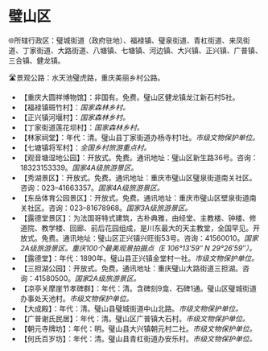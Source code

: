 # 璧山区  
🌐所辖行政区：璧城街道（政府驻地）、福禄镇、璧泉街道、青杠街道、来凤街道、丁家街道、大路街道、八塘镇、七塘镇、河边镇、大兴镇、正兴镇、广普镇、三合镇、健龙镇。  

🛣️景观公路：水天池璧虎路，重庆美丽乡村公路。  

* 【重庆大圆祥博物馆】：非国有。免费。璧山区健龙镇龙江新石村5社。  
* 【福禄镇斑竹村】：*国家森林乡村。*  
* 【正兴镇河堰村】：*国家森林乡村。*  
* 【丁家街道莲花坝村】：*国家森林乡村。*  
* 【林家祠堂】：年代：清。璧山县丁家街道办杨寺村1社。*市级文物保护单位。*  
* 【七塘镇将军村】：*全国乡村旅游重点村。*  
* 【观音塘湿地公园】：开放式。免费。通讯地址：璧山区新生路36号。咨询：18323153339。*国家4A级旅游景区。*  
* 【秀湖景区】：开放式。免费。通讯地址：重庆市璧山区璧泉街道南关社区。咨询：023–41663357。*国家4A级旅游景区。*  
* 【东岳体育公园景区】：开放式。免费。通讯地址：重庆市璧山区壁泉街道南关社区。咨询：023–81678968。*国家3A级旅游景区。*  
* 【露德堂景区】：为法国哥特式建筑，古朴典雅，由经堂、主教楼、钟楼、修道院、教学楼、回廊、前后花园组成，是川东最大的天主教堂，全国罕见。开放式。免费。通讯地址：璧山区正兴镇兴旺街53号。咨询：41560010。*国家2A级旅游景区。重庆100个最美观景拍摄点（E 106°13′59″ N 29°26′59″）。*  
* 【露德堂】：年代：1890年。璧山县正兴镇金堂村一社。*市级文物保护单位。*  
* 【三担湖公园】：开放式。免费。通讯地址：重庆璧山大路街道三担湖。咨询：41580500。*国家2A级旅游景区。*  
* 【凉亭关摩崖节孝碑群】：年代：清。含碑刻9龛、石碑1通。璧山区璧城街道办事处天池村。*市级文物保护单位。*  
* 【大成殿】：年代：清。璧山县璧城街道中山北路。*市级文物保护单位。*  
* 【广普谢氏民居】：年代：清。璧山区广普镇大石村。*市级文物保护单位。*  
* 【朝元寺牌坊】：年代：明。璧山县大兴镇朝元村二社。*市级文物保护单位。*  
* 【何氏百岁坊】：年代：清。璧山县青杠街道办安乐村。*市级文物保护单位。*  
<!-- Last processed: 2025-07-22 03:44:30 -->
